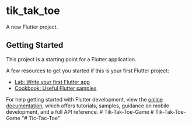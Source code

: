 # tik_tak_toe

A new Flutter project.

## Getting Started

This project is a starting point for a Flutter application.

A few resources to get you started if this is your first Flutter project:

- [Lab: Write your first Flutter app](https://docs.flutter.dev/get-started/codelab)
- [Cookbook: Useful Flutter samples](https://docs.flutter.dev/cookbook)

For help getting started with Flutter development, view the
[online documentation](https://docs.flutter.dev/), which offers tutorials,
samples, guidance on mobile development, and a full API reference.
#   T i k - T a k - T o e - G a m e  
 #   T i k - T a k - T o e - G a m e  
 "# Tic-Tac-Toe" 
